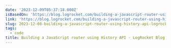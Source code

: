 ```yaml
---
date: '2023-12-09T05:37:18.000Z'
isBasedOn: 'https://blog.logrocket.com/building-a-javascript-router-using-history-api/'
link: 'https://blog.logrocket.com/building-a-javascript-router-using-history-api/'
slug: 2023-12-08-building-a-javascript-router-using-history-api-logrocket-blog
tags:
  - code
title: Building a JavaScript router using History API - LogRocket Blog
---
```

 
